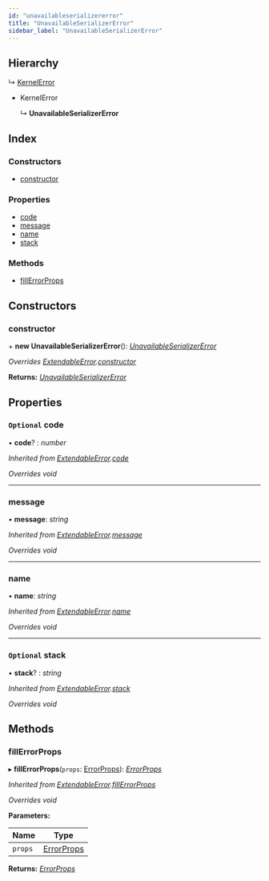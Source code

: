 ```yaml
---
id: "unavailableserializererror"
title: "UnavailableSerializerError"
sidebar_label: "UnavailableSerializerError"
---
```


## Hierarchy

  ↳ [KernelError](kernelerror.md)

* KernelError

  ↳ **UnavailableSerializerError**

## Index

### Constructors

* [constructor](unavailableserializererror.md#constructor)

### Properties

* [code](unavailableserializererror.md#optional-code)
* [message](unavailableserializererror.md#message)
* [name](unavailableserializererror.md#name)
* [stack](unavailableserializererror.md#optional-stack)

### Methods

* [fillErrorProps](unavailableserializererror.md#fillerrorprops)

## Constructors

###  constructor

\+ **new UnavailableSerializerError**(): *[UnavailableSerializerError](unavailableserializererror.md)*

*Overrides [ExtendableError](extendableerror.md).[constructor](extendableerror.md#constructor)*

**Returns:** *[UnavailableSerializerError](unavailableserializererror.md)*

## Properties

### `Optional` code

• **code**? : *number*

*Inherited from [ExtendableError](extendableerror.md).[code](extendableerror.md#optional-code)*

*Overrides void*

___

###  message

• **message**: *string*

*Inherited from [ExtendableError](extendableerror.md).[message](extendableerror.md#message)*

*Overrides void*

___

###  name

• **name**: *string*

*Inherited from [ExtendableError](extendableerror.md).[name](extendableerror.md#name)*

*Overrides void*

___

### `Optional` stack

• **stack**? : *string*

*Inherited from [ExtendableError](extendableerror.md).[stack](extendableerror.md#optional-stack)*

*Overrides void*

## Methods

###  fillErrorProps

▸ **fillErrorProps**(`props`: [ErrorProps](../modules/types.md#errorprops)): *[ErrorProps](../modules/types.md#errorprops)*

*Inherited from [ExtendableError](extendableerror.md).[fillErrorProps](extendableerror.md#fillerrorprops)*

*Overrides void*

**Parameters:**

Name | Type |
------ | ------ |
`props` | [ErrorProps](../modules/types.md#errorprops) |

**Returns:** *[ErrorProps](../modules/types.md#errorprops)*
